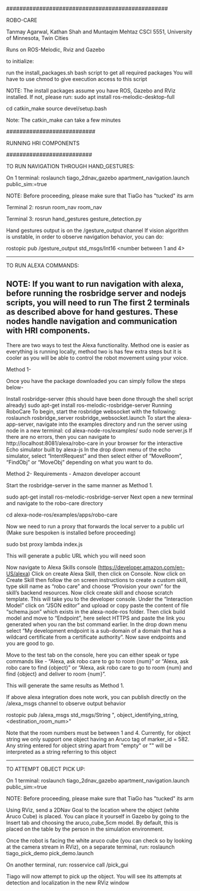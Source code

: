 #################################################

ROBO-CARE

Tanmay Agarwal, Kathan Shah and Muntaqim Mehtaz
CSCI 5551, University of Minnesota, Twin Cities

Runs on ROS-Melodic, Rviz and Gazebo

to initialize:

run the install_packages.sh bash script to get all required packages
You will have to use chmod to give execution access to this script

NOTE: The install packages assume you have ROS, Gazebo and RViz installed.
If not, please run:
sudo apt install ros-melodic-desktop-full

cd <the name of your catkin_ws>
catkin_make
source devel/setup.bash

Note: The catkin_make can take a few minutes

###########################

RUNNING HRI COMPONENTS

##########################

TO RUN NAVIGATION THROUGH HAND_GESTURES:

On 1 terminal:
roslaunch tiago_2dnav_gazebo apartment_navigation.launch public_sim:=true

NOTE: Before proceeding, please make sure that TiaGo has "tucked" its arm

Terminal 2:
rosrun room_nav room_nav

Terminal 3:
rosrun hand_gestures gesture_detection.py

Hand gestures output is on the /gesture_output channel
If vision algorithm is unstable, in order to observe navigation behavior, you can do:

rostopic pub /gesture_output std_msgs/Int16 <number between 1 and 4>


------------------------------------------------------

TO RUN ALEXA COMMANDS:

NOTE: If you want to run navigation with alexa, before running the rosbridge server and nodejs scripts, you will need to run The first 2 terminals as described above for hand gestures. These nodes handle navigation and communication with HRI components.
----

There are two ways to test the Alexa functionality. Method one is easier as everything is running locally, method two is has few extra steps but it is cooler as you will be able to control the robot movement using your voice.

Method 1-

Once you have the package downloaded you can simply follow the steps below-

Install rosbridge-server (this should have been done through the shell script already)
sudo apt-get install ros-melodic-rosbridge-server
Running RoboCare
To begin, start the rosbridge websocket with the following:
roslaunch rosbridge_server rosbridge_websocket.launch
To start the alexa-app-server, navigate into the examples directory and run the server using node in a new terminal:
cd alexa-node-ros/examples/
sudo node server.js
If there are no errors, then you can navigate to http://localhost:8081/alexa/robo-care in your browser for the interactive Echo simulator built by alexa-js
In the drop down menu of the echo simulator, select “IntentRequest” and then select either of “MoveRoom”, “FindObj” or “MoveObj” depending on what you want to do.

Method 2-
Requirements - Amazon developer account

Start the rosbridge-server in the same manner as Method 1.

sudo apt-get install ros-melodic-rosbridge-server
Next open a new terminal and navigate to the robo-care directory

cd alexa-node-ros/examples/apps/robo-care

Now we need to run a proxy that forwards the local server to a public url (Make sure bespoken is installed before proceeding)

sudo bst proxy lambda index.js

This will generate a public URL which you will need soon

Now navigate to Alexa Skills console (https://developer.amazon.com/en-US/alexa)
Click on create Alexa Skill, then click on Console. Now click on Create Skill then follow the on screen instructions to create a custom skill, type skill name as “robo care” and choose “Provision your own” for the skill’s backend resources. Now click create skill and choose scratch template. This will take you to the developer console. Under the “Interaction Model” click on “JSON editor” and upload or copy paste the content of file “schema.json” which exists in the alexa-node-ros folder. Then click build model and move to “Endpoint”, here select HTTPS and paste the link you generated when you ran the bst command earlier. In the drop down menu select “My development endpoint is a sub-domain of a domain that has a wildcard certificate from a certificate authority”. Now save endpoints and you are good to go. 

Move to the test tab on the console, here you can either speak or type commands like - 
“Alexa, ask robo care to go to room {num}” or “Alexa, ask robo care to find {object}” or “Alexa, ask robo care to go to room {num} and find {object} and deliver to room {num}”.

This will generate the same results as Method 1.


If above alexa integration does note work, you can publish directly on the /alexa_msgs channel
to observe output behavior

rostopic pub /alexa_msgs std_msgs/String "<source room num>, object_identifying_string, <destination_room_num>"

Note that the room numbers must be between 1 and 4. Currently, for object string we only support one object having
an Aruco tag of marker_id = 582. Any string entered for object string apart from "empty" or "" will be interpreted
as a string referring to this object

-----------------------------------------------------
TO ATTEMPT OBJECT PICK UP:

On 1 terminal:
roslaunch tiago_2dnav_gazebo apartment_navigation.launch public_sim:=true

NOTE: Before proceeding, please make sure that TiaGo has "tucked" its arm

Using RViz, send a 2DNav Goal to the location where the object (white Aruco Cube) is placed.
You can place it yourself in Gazebo by going to the Insert tab and choosing the aruco_cube_5cm model. By default, this is placed on the table by the person in the simulation environment. 

Once the robot is facing the white aruco cube (you can check so by looking at the camera stream in RViz), on a separate terminal, run:
roslaunch tiago_pick_demo pick_demo.launch

On another terminal, run:
rosservice call /pick_gui

Tiago will now attempt to pick up the object. You will see its attempts at detection and localization in the new RViz window
